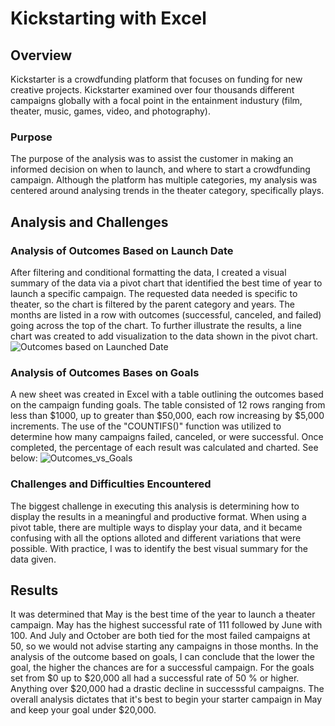 # Kickstarting with Excel
## Overview ##
Kickstarter is a crowdfunding platform that focuses on funding for new creative projects. Kickstarter examined over four thousands different campaigns globally with a focal point in the entainment industury (film, theater, music, games, video, and photography).
### Purpose ###
The purpose of the analysis was to assist the customer in making an informed decision on when to launch, and where to start a crowdfunding campaign. Although the platform has multiple categories, my analysis was centered around analysing trends in the theater category, specifically plays. 
## Analysis and Challenges ##
### Analysis of Outcomes Based on Launch Date
After filtering and conditional formatting the data, I created a visual summary of the data via a pivot chart that identified the best time of year to launch a specific campaign. The requested data needed is specific to theater, so the chart is filtered by the parent category and years. The months are listed in a row with outcomes (successful, canceled, and failed) going across the top of the chart. To further illustrate the results, a line chart was created to add visualization to the data shown in the pivot chart. 
![Outcomes based on Launched Date](https://user-images.githubusercontent.com/100165760/160290799-1cc4cf0b-1881-4ae5-9004-cfc1b5970f59.png)
### Analysis of Outcomes Bases on Goals
A new sheet was created in Excel with a table outlining the outcomes based on the campaign funding goals. The table consisted of 12 rows ranging from less than $1000, up to greater than $50,000, each row increasing by $5,000 increments. The use of the "COUNTIFS()" function was utilized to determine how many campaigns failed, canceled, or were successful. Once completed, the percentage of each result was calculated and charted. See below:
![Outcomes_vs_Goals](https://user-images.githubusercontent.com/100165760/160297774-fe8dcc1b-93ac-45d8-abe3-1ad8a4a3d835.png)
### Challenges and Difficulties Encountered
The biggest challenge in executing this analysis is determining how to display the results in a meaningful and productive format. When using a pivot table, there are multiple ways to display your data, and it became confusing with all the options alloted and different variations that were possible. With practice, I was to identify the best visual summary for the data given.
## Results
It was determined that May is the best time of the year to launch a theater campaign. May has the highest successful rate of 111 followed by June with 100. And July and October are both tied for the most failed campaigns at 50, so we would not advise starting any campaigns in those months.
In the analysis of the outcome based on goals, I can conclude that the lower the goal, the higher the chances are for a successful campaign. For the goals set from $0 up to $20,000 all had a successful rate of 50 % or higher. Anything over $20,000 had a drastic decline in successsful campaigns. 
The overall analysis dictates that it's best to begin your starter campaign in May and keep your goal under $20,000.
